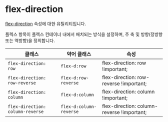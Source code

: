 # flex-direction

[flex-direction](https://developer.mozilla.org/en-US/docs/Web/CSS/flex-direction) 속성에 대한 유틸리티입니다.

플렉스 항목이 플렉스 컨테이너 내에서 배치되는 방식을 설정하며, 주 축 및 방향(정방향 또는 역방향)을 정의합니다.

<table>
  <thead>
    <tr>
      <th scope="col">클래스</th>
      <th scope="col">약어 클래스</th>
      <th scope="col">속성</th>
    </tr>
  </thead>
  <tbody>
  <!-- flex-direction: row -->
<tr>
  <td><code>flex-direction: row</code></td>
  <td><code>flex-d:row</code></td>
  <td><span class="code">flex-direction: row !important;</span></td>
</tr>

<!-- flex-direction: row-reverse -->
<tr>
  <td><code>flex-direction: row-reverse</code></td>
  <td><code>flex-d:row-reverse</code></td>
  <td><span class="code">flex-direction: row-reverse !important;</span></td>
</tr>

<!-- flex-direction: column -->
<tr>
  <td><code>flex-direction: column</code></td>
  <td><code>flex-d:column</code></td>
  <td><span class="code">flex-direction: column !important;</span></td>
</tr>

<!-- flex-direction: column-reverse -->
<tr>
  <td><code>flex-direction: column-reverse</code></td>
  <td><code>flex-d:column-reverse</code></td>
  <td><span class="code">flex-direction: column-reverse !important;</span></td>
</tr>

  </tbody>

</table>
